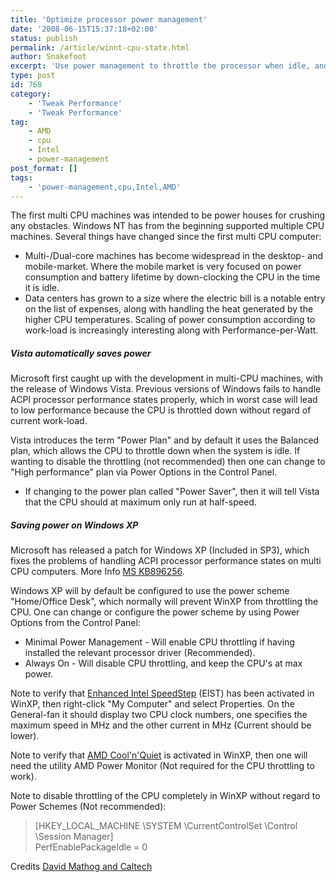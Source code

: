 ```yaml
---
title: 'Optimize processor power management'
date: '2008-06-15T15:37:18+02:00'
status: publish
permalink: /article/winnt-cpu-state.html
author: Snakefoot
excerpt: 'Use power management to throttle the processor when idle, and get a cool CPU temperature.'
type: post
id: 768
category:
    - 'Tweak Performance'
    - 'Tweak Performance'
tag:
    - AMD
    - cpu
    - Intel
    - power-management
post_format: []
tags:
    - 'power-management,cpu,Intel,AMD'
---
```

The first multi CPU machines was intended to be power houses for crushing any obstacles. Windows NT has from the beginning supported multiple CPU machines. Several things have changed since the first multi CPU computer:

- Multi-/Dual-core machines has become widespread in the desktop- and mobile-market. Where the mobile market is very focused on power consumption and battery lifetime by down-clocking the CPU in the time it is idle.
- Data centers has grown to a size where the electric bill is a notable entry on the list of expenses, along with handling the heat generated by the higher CPU temperatures. Scaling of power consumption according to work-load is increasingly interesting along with Performance-per-Watt.

##### Vista automatically saves power

 Microsoft first caught up with the development in multi-CPU machines, with the release of Windows Vista. Previous versions of Windows fails to handle ACPI processor performance states properly, which in worst case will lead to low performance because the CPU is throttled down without regard of current work-load.  
  
 Vista introduces the term "Power Plan" and by default it uses the Balanced plan, which allows the CPU to throttle down when the system is idle. If wanting to disable the throttling (not recommended) then one can change to "High performance" plan via Power Options in the Control Panel.
 - If changing to the power plan called "Power Saver", then it will tell Vista that the CPU should at maximum only run at half-speed.

##### Saving power on Windows XP

 Microsoft has released a patch for Windows XP (Included in SP3), which fixes the problems of handling ACPI processor performance states on multi CPU computers. More Info [MS KB896256](http://support.microsoft.com/kb/896256 "Computers that are running WinXP SP2 and that are equipped with multiple processors that support processor power management features may experience decreased performance").  
  
 Windows XP will by default be configured to use the power scheme "Home/Office Desk", which normally will prevent WinXP from throttling the CPU. One can change or configure the power scheme by using Power Options from the Control Panel:
- Minimal Power Management - Will enable CPU throttling if having installed the relevant processor driver (Recommended).
- Always On - Will disable CPU throttling, and keep the CPU's at max power.
 
 Note to verify that [Enhanced Intel SpeedStep](http://www.intel.com/cd/channel/reseller/asmo-na/eng/203838.htm) (EIST) has been activated in WinXP, then right-click "My Computer" and select Properties. On the General-fan it should display two CPU clock numbers, one specifies the maximum speed in MHz and the other current in MHz (Current should be lower).  
  
 Note to verify that [AMD Cool'n'Quiet](http://www.amd.com/us-en/Processors/ComputingSolutions/0,,30_288_13265_13295%5E13339,00.html "The Basics of Cool'n'Quiet™ Technology") is activated in WinXP, then one will need the utility AMD Power Monitor (Not required for the CPU throttling to work).  
  
 Note to disable throttling of the CPU completely in WinXP without regard to Power Schemes (Not recommended):
> \[HKEY\_LOCAL\_MACHINE \\SYSTEM \\CurrentControlSet \\Control \\Session Manager\]  
>  PerfEnablePackageIdle = 0

 Credits [David Mathog and Caltech](http://saf.bio.caltech.edu/saving_power.html "Saving Power on idle PCs")
